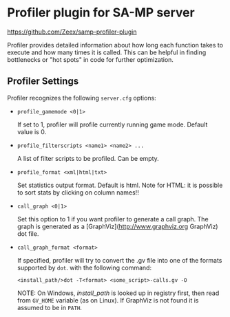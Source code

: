 Profiler plugin for SA-MP server
================================

https://github.com/Zeex/samp-profiler-plugin

Profiler provides detailed information about how long each function takes to execute and how many times
it is called. This can be helpful in finding bottlenecks or "hot spots" in code for further optimization.

Profiler Settings
-----------------

Profiler recognizes the following `server.cfg` options:

*	`profile_gamemode <0|1>`

	If set to 1, profiler will profile currently running game mode. Default value is 0.

*	`profile_filterscripts <name1> <name2> ...`

	A list of filter scripts to be profiled. Can be empty.

*	`profile_format <xml|html|txt>`

	Set statistics output format. Default is html. 
	Note for HTML: it is possible to sort stats by clicking on column names!!

*	`call_graph <0|1>`

	Set this option to 1 if you want profiler to generate a call graph.
	The graph is generated as a [GraphViz](http://www.graphviz.org GraphViz) dot file.

*	`call_graph_format <format>`

	If specified, profiler will try to convert the .gv file into one of the formats supported by `dot`.
	with the following command:

	`<install_path/>dot -T<format> <some_script>-calls.gv -O`

	NOTE: On Windows, *install_path* is looked up in registry first, then read from `GV_HOME` variable
	(as on Linux). If GraphViz is not found it is assumed to be in `PATH`.

